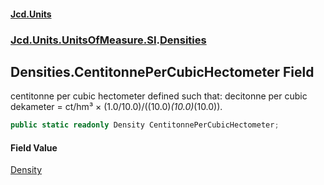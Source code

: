 #### [Jcd.Units](index.md 'index')

### [Jcd.Units.UnitsOfMeasure.SI](Jcd.Units.UnitsOfMeasure.SI.md 'Jcd.Units.UnitsOfMeasure.SI').[Densities](Densities.md 'Jcd.Units.UnitsOfMeasure.SI.Densities')

## Densities.CentitonnePerCubicHectometer Field

centitonne per cubic hectometer defined such that: decitonne per cubic dekameter = ct/hm³ ×
(1.0/10.0)/((10.0)*(10.0)*(10.0)).

```csharp
public static readonly Density CentitonnePerCubicHectometer;
```

#### Field Value

[Density](Density.md 'Jcd.Units.UnitTypes.Density')